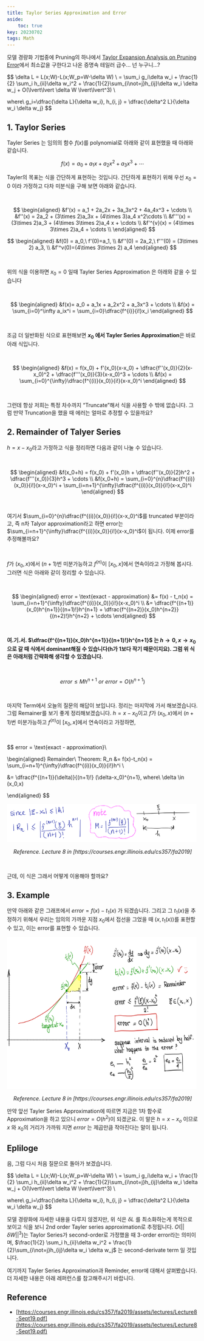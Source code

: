 ```yaml
---
title: Taylor Series Approximation and Error
aside:
    toc: true
key: 20230702
tags: Math
---
```


모델 경량화 기법중에 Pruning의 하나에서 [Taylor Expansion Analysis on Pruning Error](https://www.notion.so/MIT-6-S965-Fall-2022-TinyML-and-Efficient-Deep-Learning-Computing-bdbe14872a4e4648941d2c4cfeb4e798?pvs=21)에서 최소값을 구한다고 나온 증명속 테일러 급수… 넌 누구니…?

<!--more-->

$$
\delta L = L(x;W)-L(x;W_p=W-\delta W) \\ = \sum_i g_i\delta w_i + \frac{1}{2} \sum_i h_{ii}\delta w_i^2 + \frac{1}{2}\sum_{i\not=j}h_{ij}\delta w_i \delta w_j + O(\lvert\lvert \delta W \lvert\lvert^3) \\

where\ g_i=\dfrac{\delta L}{\delta w_i}, h_{i, j} = \dfrac{\delta^2 L}{\delta w_i \delta w_j}
$$

## 1. Taylor Series

Tayler Series 는 임의의 함수 $f(x)$를 polynomial로  아래와 같이 표현했을 때 아래와 같습니다.

$$
f(x) = a_0 + a_1x + a_2x^2 + a_3x^3 + \cdots
$$

Tayler의 목표는 식을 간단하게 표현하는 것입니다. 간단하게 표현하기 위해 우선 $x_0=0$ 이라 가정하고 다차 미분식을 구해 보면 아래와 같습니다. 

<br>

$$
\begin{aligned}
&f'(x) = a_1 + 2a_2x + 3a_3x^2 + 4a_4x^3 + \cdots \\
&f''(x) = 2a_2 + (3\times 2)a_3x + (4\times 3)a_4 x^2\cdots \\
&f'''(x) = (3\times 2)a_3 + (4\times 3\times 2)a_4 x + \cdots \\
&f'^{v}(x) = (4\times 3\times 2)a_4 + \cdots \\
\end{aligned}
$$

$$
\begin{aligned}
&f(0) = a_0,\ f'(0)=a_1, \\
&f''(0) = 2a_2,\ f'''(0) = (3\times 2) a_3, \\
&f'^v(0)=(4\times 3\times 2) a_4
\end{aligned}
$$

<br>

위의 식을 이용하면 $x_0=0$ 일때 Tayler Series Approximation 은 아래와 같을 수 있습니다

<br>

$$
\begin{aligned}
&f(x)= a_0 + a_1x + a_2x^2 + a_3x^3 + \cdots \\
&f(x) = \sum_{i=0}^\infty a_ix^i = \sum_{i=0}\dfrac{f^{i}}{i!}x_i
\end{aligned}
$$

<br>

조금 더 일반화된 식으로 표현해보면 **$x_0$ 에서 Tayler Series Approximation**은 바로 아래 식입니다.

<br>

$$
\begin{aligned}
&f(x) = f(x_0) + f'(x_0)(x-x_0) + \dfrac{f''(x_0)}{2}(x-x_0)^2 + \dfrac{f'''(x_0)}{3}(x-x_0)^3 + \cdots \\
&f(x) = \sum_{i=0}^{\infty}\dfrac{f^{(i)}(x_0)}{i!}(x-x_0)^i
\end{aligned}
$$

<br>

그런데 항상 저희는 특정 차수까지 “Truncate”해서 식을 사용할 수 밖에 없습니다. 그럼 만약 Truncation을 했을 때 에러는 얼마로 추정할 수 있을까요?

## 2. Remainder of Talyer Series

$h=x-x_0$라고 가정하고 식을 정리하면 다음과 같이 나눌 수 있습니다.

<br>

$$
\begin{aligned}
&f(x_0+h) = f(x_0) + f'(x_0)h + \dfrac{f''(x_0)}{2}h^2 + \dfrac{f'''(x_0)}{3}h^3 + \cdots \\
&f(x_0+h) = 
\sum_{i=0}^{n}\dfrac{f^{(i)}(x_0)}{i!}(x-x_0)^i +
\sum_{i=n+1}^{\infty}\dfrac{f^{(i)}(x_0)}{i!}(x-x_0)^i
\end{aligned}
$$

<br>

여기서 $\sum_{i=0}^{n}\dfrac{f^{(i)}(x_0)}{i!}(x-x_0)^i$를 truncated 부분이라고, 즉 n차 Talyor approximation라고 하면 error는 $\sum_{i=n+1}^{\infty}\dfrac{f^{(i)}(x_0)}{i!}(x-x_0)^i$이 됩니다. 이제 error를 추정해볼까요?

<br>

$f$가 $(x_0, x)$에서  $(n+1)$번 미분가능하고 $f^{(n)}$이 $[x_0, x]$에서 연속이라고 가정해 봅시다. 그러면 식은 아래와 같이 정리할 수 있습니다.

<br>

$$
\begin{aligned}
error = \text{exact - approximation} &= f(x) - t_n(x) = \sum_{i=n+1}^{\infty}\dfrac{f^{(i)}(x_0)}{i!}(x-x_0)^i \\
&= \dfrac{f^{(n+1)}(x_0)h^{n+1}}{(n+1)!}h^{n+1} + \dfrac{f^{(n+2)}(x_0)h^{n+2}}{(n+2)!}h^{n+2} + \cdots
\end{aligned}
$$

<br>

**여.기.서. $\dfrac{f^{(n+1)}(x_0)h^{n+1}}{(n+1)!}h^{n+1}$ 는 $h \rightarrow 0, x \rightarrow x_0$ 으로 갈 때 식에서 dominant해질 수 있습니다(h가 1보다 작기 때문이지요). 그럼 위 식은 아래처럼 간략화해 생각할 수 있겠습니다.**

<br>

$$
error \leq Mh^{n+1}\ or\ error = O(h^{n+1})
$$

<br>

마지막 Term에서 오늘의 질문의 해답이 보입니다. 정리는 마지막에 가서 해보겠습니다. 그럼 Remainer를 보기 좋게 정리해보겠습니다. $h=x-x_0$이고  $f$가 $(x_0, x)$에서  $(n+1)$번 미분가능하고 $f^{(n)}$이 $[x_0, x]$에서 연속이라고 가정하면,

<br>

$$
error = \text{exact - approximation}\\

\begin{aligned}
Remainder\ Theorem: R_n &= f(x)-t_n(x) = \sum_{i=n+1}^{\infty}\dfrac{f^{(i)}(x_0)}{i!}h^i \\

&= \dfrac{f^{(n+1)}(\delta)}{(n+1)!} (\delta-x_0)^{n+1}, where\ \delta \in (x_0,x)

\end{aligned}
$$

<p>
    <img src="/assets/images/post/math/taylor-series/equation.png" width="500" height="100" class="projects__article__img__center">
    <p align="center">
    <em class="projects__img__caption">Reference. Lecture 8 in [https://courses.engr.illinois.edu/cs357/fa2019]</em>
    </p>
</p>

<br>

근데, 이 식은 그래서 어떻게 이용해야 할까요?

## 3. Example

만약 아래와 같은 그래프에서 $error = f(x)-t_1(x)$ 가 되겠습니다. 그리고 그 $t_1(x)$을 추정하기 위해서 우리는 임의의 가까운 지점 $x_0$에서 접선을 그었을 때 $(x, t_1(x))$를 표현할 수 있고, 이는 error를 표현할 수 있습니다.

<p>
    <img src="/assets/images/post/math/taylor-series/example.png" width="500" height="400" class="projects__article__img__center">
    <p align="center">
    <em class="projects__img__caption">Reference. Lecture 8 in [https://courses.engr.illinois.edu/cs357/fa2019]</em>
    </p>
</p>

만약 앞선 Tayler Series Approximation에 따르면 지금은 1차 함수로 Approximation을 하고 있으니 $error=O(h^2)$이 되겠군요. 이 말은 $h=x-x_o$ 이므로 $x$ 와 $x_0$의 거리가 가까워 지면 $error$ 는 제곱만큼 작아진다는 말이 됩니다.

## Epliloge

음, 그럼 다시 처음 질문으로 돌아가 보겠습니다.

$$
\delta L = L(x;W)-L(x;W_p=W-\delta W) \\ = \sum_i g_i\delta w_i + \frac{1}{2} \sum_i h_{ii}\delta w_i^2 + \frac{1}{2}\sum_{i\not=j}h_{ij}\delta w_i \delta w_j + O(\lvert\lvert \delta W \lvert\lvert^3) \\

where\ g_i=\dfrac{\delta L}{\delta w_i}, h_{i, j} = \dfrac{\delta^2 L}{\delta w_i \delta w_j}
$$

모델 경량화에 자세한 내용을 다루지 않겠지만, 위 식은 $\delta L$ 를 최소화하는게 목적으로 보이고 식을 보니 2nd order Tayler series approximation로 추정됩니다. $O(\lvert\lvert\delta W \lvert\lvert^3)$는 Taylor Series가 second-order로 가정했을 때 3-order error라는 의미이며, $\frac{1}{2} \sum_i h_{ii}\delta w_i^2 + \frac{1}{2}\sum_{i\not=j}h_{ij}\delta w_i \delta w_j$ 는 second-derivate term 일 것입니다.

여기까지 Tayler Series Approximation과 Reminder, error에 대해서 살펴봤습니다. 더 자세한 내용은 아래 레퍼런스를 참고해주시기 바랍니다.

## Reference

- [https://courses.engr.illinois.edu/cs357/fa2019/assets/lectures/Lecture8-Sept19.pdf](https://courses.engr.illinois.edu/cs357/fa2019/assets/lectures/Lecture8-Sept19.pdf)